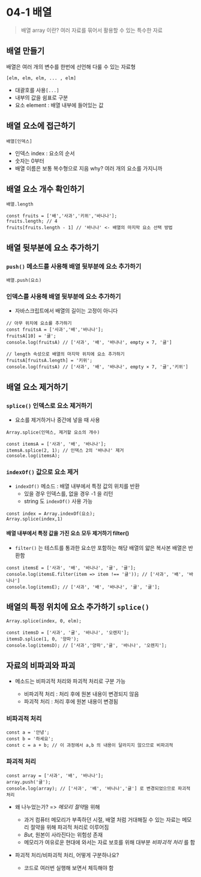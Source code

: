 # 04-1 배열

> 배열 array 이란? 여러 자료를 묶어서 활용할 수 있는 특수한 자료

## 배열 만들기

배열은 여러 개의 변수를 한번에 선언해 다룰 수 있는 자료형

```
[elm, elm, elm, ... , elm]
```

- 대괄호를 사용`[...]`
- 내부의 값을 쉼표로 구분
- 요소 element : 배열 내부에 들어있는 값

## 배열 요소에 접근하기

```
배열[인덱스]
```

- 인덱스 index : 요소의 순서
- 숫자는 0부터
- 배열 이름은 보통 복수형으로 지음 why? 여러 개의 요소를 가지니까

## 배열 요소 개수 확인하기

```
배열.length

const fruits = ['배','사과','키위','바나나'];
fruits.length; // 4
fruits[fruits.length - 1] // '바나나' <- 배열의 마지막 요소 선택 방법
```

## 배열 뒷부분에 요소 추가하기

### `push()` 메소드를 사용해 배열 뒷부분에 요소 추가하기

```
배열.push(요소)
```

### 인덱스를 사용해 배열 뒷부분에 요소 추가하기

- 자바스크립트에서 배열의 길이는 고정이 아니다

```
// 아무 위치에 요소를 추가하기
const fruitsA = ['사과','배','바나나'];
fruitsA[10] = '귤';
console.log(fruitsA) // ['사과', '배', '바나나', empty × 7, '귤']

// length 속성으로 배열의 마지막 위치에 요소 추가하기
fruitsA[fruitsA.length] = '키위';
console.log(fruitsA) // ['사과', '배', '바나나', empty × 7, '귤','키위']
```

## 배열 요소 제거하기

### `splice()` 인덱스로 요소 제거하기

- 요소를 제거하거나 중간에 넣을 때 사용

```
Array.splice(인덱스, 제거할 요소의 개수)
```

```
const itemsA = ['사과', '배', '바나나'];
itemsA.splice(2, 1); // 인덱스 2의 '바나나' 제거
console.log(itemsA);
```

### `indexOf()` 값으로 요소 제거

- `indexOf()` 메소드 : 배열 내부에서 특정 값의 위치를 반환
  - 있을 경우 인덱스를, 없을 경우 -1 을 리턴
  - string 도 `indexOf()` 사용 가능

```
const index = Array.indexOf(요소);
Array.splice(index,1)
```

#### 배열 내부에서 특정 값을 가진 요소 모두 제거하기 filter()

- `filter()` 는 테스트를 통과한 요소만 포함하는 해당 배열의 얇은 복사본 배열은 반환함

```
const itemsE = ['사과', '배', '바나나', '귤', '귤'];
console.log(itemsE.filter(item => item !== '귤')); // ['사과', '배', '바나나']
console.log(itemsE); // ['사과', '배', '바나나', '귤', '귤'];
```

## 배열의 특정 위치에 요소 추가하기 `splice()`

```
Array.splice(index, 0, elm);
```

```
const itemsD = ['사과', '귤', '바나나', '오렌지'];
itemsD.splice(1, 0, '양파');
console.log(itemsD); // ['사과','양파','귤', '바나나', '오렌지'];
```

## 자료의 비파괴와 파괴

- 메소드는 비파괴적 처리와 파괴적 처리로 구분 가능

  - 비파괴적 처리 : 처리 후에 원본 내용이 변경되지 않음
  - 파괴적 처리 : 처리 후에 원본 내용이 변경됨

### 비파괴적 처리

```
const a = '안녕';
const b = '하세요';
const c = a + b; // 이 과정에서 a,b 의 내용이 달라지지 않으므로 비파괴적
```

### 파괴적 처리

```
const array = ['사과', '배', '바나나'];
array.push('귤');
console.log(array); // ['사과', '배', '바나나','귤'] 로 변경되었으므로 파괴적 처리
```

- 왜 나누었는가? => *메모리 절약*을 위해

  - 과거 컴퓨터 메모리가 부족하던 시절, 배열 처럼 거대해질 수 있는 자료는 메모리 절약을 위해 파괴적 처리로 이루어짐
  - _But,_ 원본이 사라진다는 위험성 존재
  - 메모리가 여유로운 현대에 와서는 자료 보호를 위해 대부분 _비파괴적 처리_ 를 함

- 파괴적 처리/비파괴적 처리, 어떻게 구분하나요?
  - 코드로 여러번 실행해 보면서 체득해야 함
